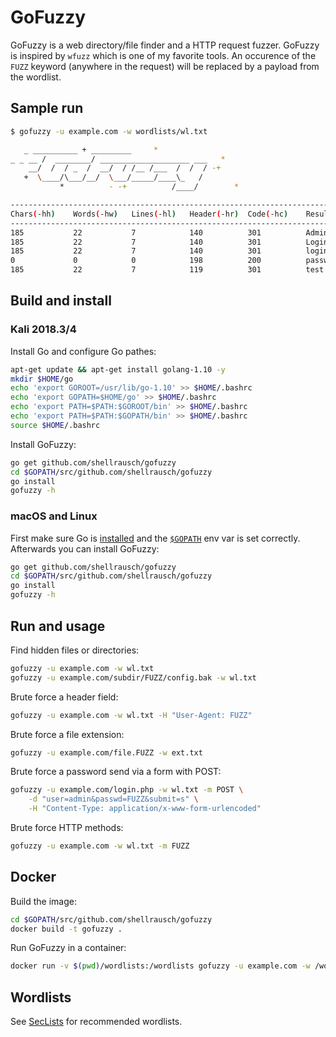 # GoFuzzy

GoFuzzy is a web directory/file finder and a HTTP request fuzzer. GoFuzzy is inspired by `wfuzz` which is one of my favorite tools.
An occurence of the `FUZZ` keyword (anywhere in the request) will be replaced by a payload from the wordlist.

## Sample run

```bash
$ gofuzzy -u example.com -w wordlists/wl.txt

   _ __________ + _________     *
_ _ __ /  ________/ ____________________ ___   *
    __/  /  / _  /  __/  / /__ /___  /  /  / -+
   +  \____/\___/__/  \___/_____/____\_   /
           *          - -+          /____/        *

---------------------------------------------------------------------------------
Chars(-hh)    Words(-hw)   Lines(-hl)   Header(-hr)  Code(-hc)    Result
---------------------------------------------------------------------------------
185           22           7            140          301          Admin
185           22           7            140          301          Login
185           22           7            140          301          login
0             0            0            198          200          passwords
185           22           7            119          301          test
```

## Build and install

### Kali 2018.3/4

Install Go and configure Go pathes:

```bash
apt-get update && apt-get install golang-1.10 -y
mkdir $HOME/go
echo 'export GOROOT=/usr/lib/go-1.10' >> $HOME/.bashrc
echo 'export GOPATH=$HOME/go' >> $HOME/.bashrc
echo 'export PATH=$PATH:$GOROOT/bin' >> $HOME/.bashrc
echo 'export PATH=$PATH:$GOPATH/bin' >> $HOME/.bashrc
source $HOME/.bashrc
```

Install GoFuzzy:

```bash
go get github.com/shellrausch/gofuzzy
cd $GOPATH/src/github.com/shellrausch/gofuzzy
go install
gofuzzy -h
```

### macOS and Linux

First make sure Go is [installed](https://golang.org/doc/install) and the [`$GOPATH`](https://github.com/golang/go/wiki/SettingGOPATH) env var is set correctly. Afterwards you can install GoFuzzy:

```bash
go get github.com/shellrausch/gofuzzy
cd $GOPATH/src/github.com/shellrausch/gofuzzy
go install
gofuzzy -h
```

## Run and usage

Find hidden files or directories:

```bash
gofuzzy -u example.com -w wl.txt
gofuzzy -u example.com/subdir/FUZZ/config.bak -w wl.txt
```

Brute force a header field:

```bash
gofuzzy -u example.com -w wl.txt -H "User-Agent: FUZZ"
```

Brute force a file extension:

```bash
gofuzzy -u example.com/file.FUZZ -w ext.txt
```

Brute force a password send via a form with POST:

```bash
gofuzzy -u example.com/login.php -w wl.txt -m POST \
    -d "user=admin&passwd=FUZZ&submit=s" \
    -H "Content-Type: application/x-www-form-urlencoded"
```

Brute force HTTP methods:

```bash
gofuzzy -u example.com -w wl.txt -m FUZZ
```

## Docker

Build the image:

```bash
cd $GOPATH/src/github.com/shellrausch/gofuzzy
docker build -t gofuzzy .
```

Run GoFuzzy in a container:

```bash
docker run -v $(pwd)/wordlists:/wordlists gofuzzy -u example.com -w /wordlists/wl.txt
```

## Wordlists

See [SecLists](https://github.com/danielmiessler/SecLists/tree/master/Discovery/Web-Content) for recommended wordlists.
